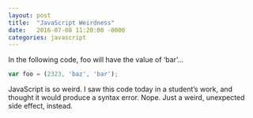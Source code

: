 ```yaml
---
layout: post
title:  "JavaScript Weirdness"
date:   2016-07-08 11:20:00 -0000
categories: javascript
---
```


In the following code, foo will have the value of ‘bar’…

```js
var foo = (2323, 'baz', 'bar');
```

JavaScript is so weird. I saw this code today in a student’s work, and thought it would produce a syntax error. Nope. Just a weird, unexpected side effect, instead.